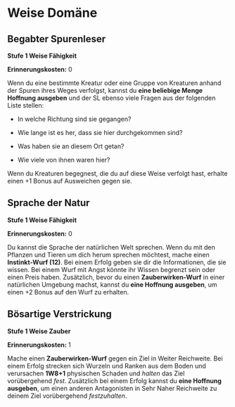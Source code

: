 # Weise Domäne

## Begabter Spurenleser
**Stufe 1 Weise Fähigkeit**

**Erinnerungskosten:** 0

Wenn du eine bestimmte Kreatur oder eine Gruppe von Kreaturen anhand der Spuren ihres Weges verfolgst, kannst du **eine beliebige Menge Hoffnung ausgeben** und der SL ebenso viele Fragen aus der folgenden Liste stellen:

- In welche Richtung sind sie gegangen?

- Wie lange ist es her, dass sie hier durchgekommen sind?

- Was haben sie an diesem Ort getan?

- Wie viele von ihnen waren hier?

Wenn du Kreaturen begegnest, die du auf diese Weise verfolgt hast, erhalte einen +1 Bonus auf Ausweichen gegen sie.

## Sprache der Natur
**Stufe 1 Weise Fähigkeit**

**Erinnerungskosten:** 0

Du kannst die Sprache der natürlichen Welt sprechen.
Wenn du mit den Pflanzen und Tieren um dich herum sprechen möchtest, mache einen **Instinkt-Wurf (12)**.
Bei einem Erfolg geben sie dir die Informationen, die sie wissen.
Bei einem Wurf mit Angst könnte ihr Wissen begrenzt sein oder einen Preis haben.
Zusätzlich, bevor du einen **Zauberwirken-Wurf** in einer natürlichen Umgebung machst, kannst du **eine Hoffnung ausgeben**, um einen +2 Bonus auf den Wurf zu erhalten.

## Bösartige Verstrickung
**Stufe 1 Weise Zauber**

**Erinnerungskosten:** 1

Mache einen **Zauberwirken-Wurf** gegen ein Ziel in Weiter Reichweite.
Bei einem Erfolg strecken sich Wurzeln und Ranken aus dem Boden und verursachen **1W8+1** physischen Schaden und *halten* das Ziel vorübergehend *fest*.
Zusätzlich bei einem Erfolg kannst du **eine Hoffnung ausgeben**, um einen anderen Antagonisten in Sehr Naher Reichweite zu deinem Ziel vorübergehend *festzuhalten*.
